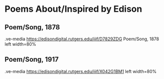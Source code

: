 # Poems About/Inspired by Edison

##  Poem/Song, 1878

.ve-media https://edisondigital.rutgers.edu/iiif/D7829ZDG Poem/Song, 1878 left width=80%

##  Poem/Song, 1917

.ve-media https://edisondigital.rutgers.edu/iiif/X042G1BM1 left width=80%